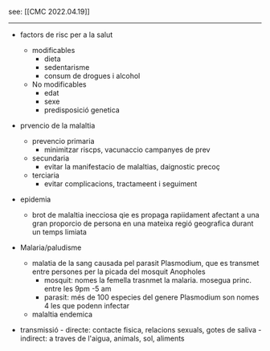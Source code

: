 see: [[CMC 2022.04.19]]
____
- factors de risc per a la salut
	- modificables
		- dieta
		- sedentarisme
		- consum de drogues i alcohol
	- No modificables
		- edat
		- sexe
		- predisposició genetica
- prvencio de  la malaltia
	- prevencio primaria
		- minimitzar riscps, vacunaccio campanyes de prev
	- secundaria
		- evitar la manifestacio de malaltias, daignostic precoç
	- terciaria
		- evitar complicacions, tractameent i seguiment
- epidemia 
	- brot de malaltia inecciosa qie es propaga rapiidament afectant a una gran proporcio de persona en una mateixa regió geografica durant un temps limiata
- Malaria/paludisme
	- malatia de la sang causada pel parasit Plasmodium, que es transmet entre persones per la picada del mosquit Anopholes
		- mosquit: nomes la femella trasnmet la malaria. mosegua princ. entre les 9pm -5 am
		- parasit: més de 100 especies del genere Plasmodium son nomes 4 les que podenn infectar
	- malaltia endemica

- transmissió
		- directe: contacte fisica, relacions sexuals, gotes de saliva
		- indirect: a traves de l'aigua, animals, sol, aliments